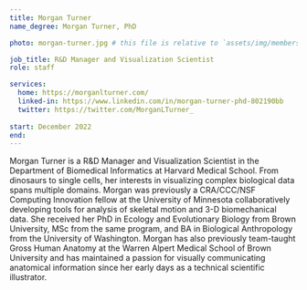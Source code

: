 ```yaml
---
title: Morgan Turner
name_degree: Morgan Turner, PhD

photo: morgan-turner.jpg # this file is relative to `assets/img/members/`

job_title: R&D Manager and Visualization Scientist
role: staff

services:
  home: https://morganlturner.com/
  linked-in: https://www.linkedin.com/in/morgan-turner-phd-802190bb
  twitter: https://twitter.com/MorganLTurner_
  
start: December 2022
end:
---
```

Morgan Turner is a R&D Manager and Visualization Scientist in the Department of Biomedical Informatics at Harvard Medical School. From dinosaurs to single cells, her interests in visualizing complex biological data spans multiple domains. Morgan was previously a CRA/CCC/NSF Computing Innovation fellow at the University of Minnesota collaboratively developing tools for analysis of skeletal motion and 3-D biomechanical data. She received her PhD in Ecology and Evolutionary Biology from Brown University, MSc from the same program, and BA in Biological Anthropology from the University of Washington. Morgan has also previously team-taught Gross Human Anatomy at the Warren Alpert Medical School of Brown University and has maintained a passion for visually communicating anatomical information since her early days as a technical scientific illustrator.